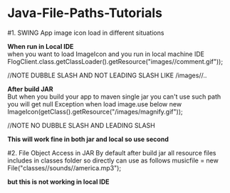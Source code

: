 # Java-File-Paths-Tutorials

#1. SWING App image icon load in different situations

<b>When run in Local IDE</b></br>
when you want to load ImageIcon and you run in local machine IDE
FlogClient.class.getClassLoader().getResource("images//comment.gif"));  

//NOTE DUBBLE SLASH AND NOT LEADING SLASH LIKE /images//..

<b>After build JAR</b></br>
But when you build your app to maven single jar you can't use such path you will get null Exception when load image.use below 
new ImageIcon(getClass().getResource("/images/magnify.gif")); 

//NOTE NO DUBBLE SLASH AND LEADING SLASH 

<b>This will work fine in both jar and local so use second</b>

#2. File Object Access in JAR 
By default after build jar all resource files includes in classes folder so directly can use as follows
musicfile = new File("classes//sounds//america.mp3");

<b>but this is not working in local IDE</b>



